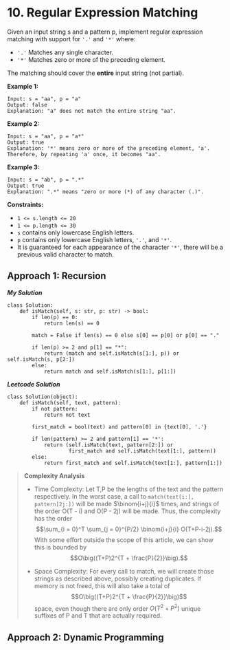 # 10. Regular Expression Matching

Given an input string s and a pattern p, implement regular expression matching with support for `'.'` and `'*'` where:
- `'.'` Matches any single character.
- `'*'` Matches zero or more of the preceding element.

The matching should cover the **entire** input string (not partial).

 

**Example 1:**

```
Input: s = "aa", p = "a"
Output: false
Explanation: "a" does not match the entire string "aa".
```

**Example 2:**

```
Input: s = "aa", p = "a*"
Output: true
Explanation: '*' means zero or more of the preceding element, 'a'. Therefore, by repeating 'a' once, it becomes "aa".
```

**Example 3:**

```
Input: s = "ab", p = ".*"
Output: true
Explanation: ".*" means "zero or more (*) of any character (.)".
```

**Constraints:**

- `1 <= s.length <= 20`
- `1 <= p.length <= 30`
- `s` contains only lowercase English letters.
- `p` contains only lowercase English letters, `'.'`, and `'*'`.
- It is guaranteed for each appearance of the character `'*'`, there will be a previous valid character to match.

## Approach 1: Recursion

***My Solution***
```python3
class Solution:
    def isMatch(self, s: str, p: str) -> bool:
        if len(p) == 0:
            return len(s) == 0
        
        match = False if len(s) == 0 else s[0] == p[0] or p[0] == "."

        if len(p) >= 2 and p[1] == "*":
            return (match and self.isMatch(s[1:], p)) or self.isMatch(s, p[2:])
        else:
            return match and self.isMatch(s[1:], p[1:])
```

***Leetcode Solution***
```python3
class Solution(object):
    def isMatch(self, text, pattern):
        if not pattern:
            return not text

        first_match = bool(text) and pattern[0] in {text[0], '.'}

        if len(pattern) >= 2 and pattern[1] == '*':
            return (self.isMatch(text, pattern[2:]) or
                    first_match and self.isMatch(text[1:], pattern))
        else:
            return first_match and self.isMatch(text[1:], pattern[1:])
```

> **Complexity Analysis**
> 
> - Time Complexity: Let T,P be the lengths of the text and the pattern respectively. In the worst case, a call to `match(text[i:], pattern[2j:])` will be made $\binom{i+j}{i}$ times, and strings of the order O(T - i) and O(P - 2j) will be made. Thus, the complexity has the order $$\sum_{i = 0}^T \sum_{j = 0}^{P/2} \binom{i+j}{i} O(T+P-i-2j).$$ With some effort outside the scope of this article, we can show this is bounded by $$O\big((T+P)2^{T + \frac{P}{2}}\big).$$
> 
> - Space Complexity: For every call to match, we will create those strings as described above, possibly creating duplicates. If memory is not freed, this will also take a total of $$O\big((T+P)2^{T + \frac{P}{2}}\big)$$ space, even though there are only order $O(T^2 + P^2)$ unique suffixes of P and T that are actually required.

## Approach 2: Dynamic Programming

```python3

```
